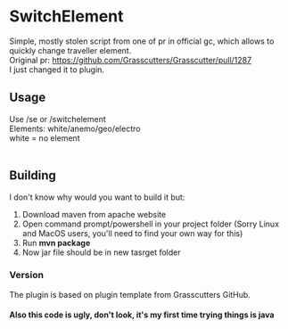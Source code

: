 # SwitchElement
Simple, mostly stolen script from one of pr in official gc, which allows to quickly change traveller element.<br>
Original pr: https://github.com/Grasscutters/Grasscutter/pull/1287 <br>
I just changed it to plugin.

## Usage
Use /se <element> or /switchelement <element> <br>
Elements: white/anemo/geo/electro <br>
white = no element <br><br>

## Building
I don't know why would you want to build it but:
1. Download maven from apache website
2. Open command prompt/powershell in your project folder (Sorry Linux and MacOS users, you'll need to find your own way for this)
3. Run <b>mvn package</b>
4. Now jar file should be in new tasrget folder

### Version
The plugin is based on plugin template from Grasscutters GitHub.

#### Also this code is ugly, don't look, it's my first time trying things is java
